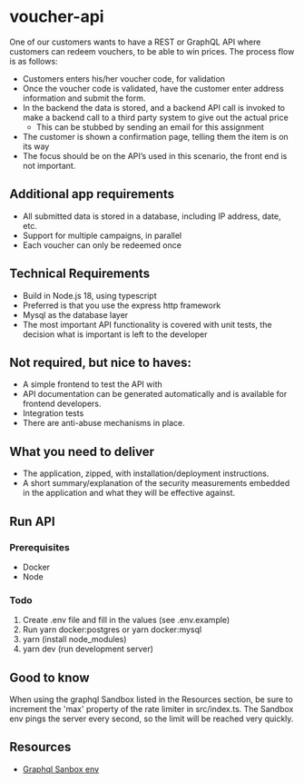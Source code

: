 # voucher-api

One of our customers wants to have a REST or GraphQL API where customers can redeem vouchers, to be able to win prices. The process flow is as follows:

- Customers enters his/her voucher code, for validation
- Once the voucher code is validated, have the customer enter address information and submit the form.
- In the backend the data is stored, and a backend API call is invoked to make a backend call to a third party system to give out the actual price
  - This can be stubbed by sending an email for this assignment
- The customer is shown a confirmation page, telling them the item is on its way
- The focus should be on the API’s used in this scenario, the front end is not important.

## Additional app requirements
- All submitted data is stored in a database, including IP address, date, etc.
- Support for multiple campaigns, in parallel
- Each voucher can only be redeemed once

## Technical Requirements
- Build in Node.js 18, using typescript
- Preferred is that you use the express http framework
- Mysql as the database layer
- The most important API functionality is covered with unit tests, the decision what is important is left to the developer

## Not required, but nice to haves:
- A simple frontend to test the API with
- API documentation can be generated automatically and is available for frontend developers.
- Integration tests
- There are anti-abuse mechanisms in place.

## What you need to deliver
- The application, zipped, with installation/deployment instructions.
- A short summary/explanation of the security measurements embedded in the application and what they will be effective against.

## Run API

### Prerequisites

- Docker
- Node

### Todo
1. Create .env file and fill in the values (see .env.example)
2. Run yarn docker:postgres or yarn docker:mysql
3. yarn (install node_modules)
4. yarn dev (run development server)

## Good to know
When using the graphql Sandbox listed in the Resources section, be sure to increment the 'max' property of the rate limiter in src/index.ts. The Sandbox env pings the server every second, so the limit will be reached very quickly.

## Resources
- [Graphql Sanbox env](https://flyby-locations-sub.herokuapp.com/)
